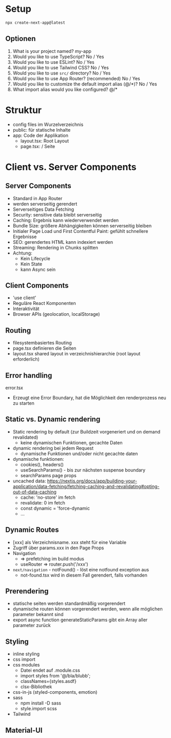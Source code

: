 # Setup

```bash
npx create-next-app@latest
```

## Optionen

1. What is your project named? my-app
2. Would you like to use TypeScript? No / Yes
3. Would you like to use ESLint? No / Yes
4. Would you like to use Tailwind CSS? No / Yes
5. Would you like to use `src/` directory? No / Yes
6. Would you like to use App Router? (recommended) No / Yes
7. Would you like to customize the default import alias (@/*)? No / Yes
8. What import alias would you like configured? @/*

# Struktur

- config files im Wurzelverzeichnis
- public: für statische Inhalte
- app: Code der Applikation
  - layout.tsx: Root Layout
  - page.tsx: / Seite

# Client vs. Server Components

## Server Components
- Standard in App Router
- werden serverseitig gerendert
- Serverseitiges Data Fetching
- Security: sensitive data bleibt serverseitig
- Caching: Ergebnis kann wiederverwendet werden
- Bundle Size: größere Abhängigkeiten können serverseitig bleiben
- Initialer Page Load und First Contentful Paint: gefühlt schnellere Ergebnisse
- SEO: gerendertes HTML kann indexiert werden
- Streaming: Rendering in Chunks splitten
- Achtung:
  - Kein Lifecycle
  - Kein State
  - kann Async sein

## Client Components
- 'use client'
- Reguläre React Komponenten
- Interaktivität
- Browser APIs (geolocation, localStorage)

## Routing
- filesystembasiertes Routing
- page.tsx definieren die Seiten
- layout.tsx shared layout in verzeichnishierarchie (root layout erforderlich)

## Error handling
error.tsx 
- Erzeugt eine Error Boundary, hat die Möglichkeit den renderprozess neu zu starten

## Static vs. Dynamic rendering
- Static rendering by default (zur Buildzeit vorgeneriert und on demand revalidated)
  - keine dynamischen Funktionen, gecachte Daten
- dynamic rendering bei jedem Request
  - dynamische Funktionen und/oder nicht gecachte daten
- dynamische funktionen: 
  - cookies(), headers()
  - useSearchParams() - bis zur nächsten suspense boundary
  - searchParams page props
- uncached data: https://nextjs.org/docs/app/building-your-application/data-fetching/fetching-caching-and-revalidating#opting-out-of-data-caching
  - cache: 'no-store' im fetch
  - revalidate: 0 im fetch
  - const dynamic = 'force-dynamic
  - ...

## Dynamic Routes
- [xxx] als Verzeichnisname. xxx steht für eine Variable
- Zugriff über params.xxx in den Page Props
- Navigation
  - <Link href=""> => prefetching im build modus
  - useRouter => router.push('/xxx')
- `next/navigation` - notFound() - löst eine notfound exception aus
  - not-found.tsx wird in diesem Fall gerendert, falls vorhanden

## Prerendering
- statische seiten werden standardmäßig vorgerendert
- dynamische routen können vorgerendert werden, wenn alle möglichen parameter bekannt sind
- export async function generateStaticParams gibt ein Array aller parameter zurück

## Styling
- inline styling
- css import
- css modules
  - Datei endet auf .module.css
  - import styles from '@/bla/blubb';
  - classNames={styles.asdf}
  - clsx-Bibliothek 
- css-in-js (styled-components, emotion)
- sass
  - npm install -D sass
  - style.import scss
- Tailwind

## Material-UI